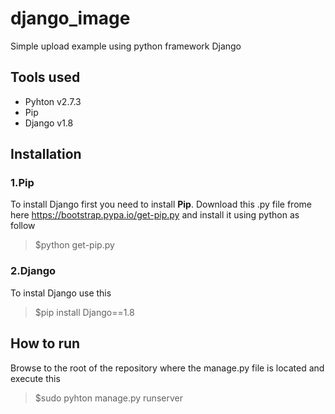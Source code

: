 # django_image
Simple upload example using python framework Django

Tools used
-------------
- Pyhton v2.7.3
- Pip
- Django v1.8

Installation
-------------
### 1.Pip
To install Django first you need to install **Pip**. Download this .py file frome here https://bootstrap.pypa.io/get-pip.py and install it using python as follow
>$python get-pip.py

### 2.Django
To instal Django use this
>$pip install Django==1.8

How to run
-------------
Browse to the root of the repository where the manage.py file is located and execute this
>$sudo pyhton manage.py runserver
